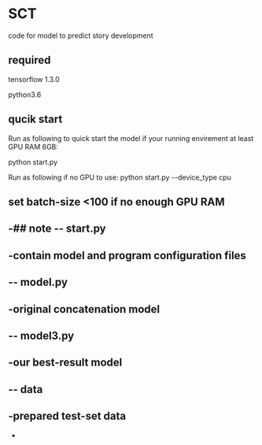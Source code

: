 # SCT
code for model to predict story development
## required 

 tensorflow 1.3.0 

 python3.6 
## qucik start
 Run as following to quick start the model if your running envirement at least GPU RAM 6GB:

python start.py

 Run as following if no GPU to use:
python start.py --device_type cpu

 set batch-size <100 if no enough GPU RAM
-
-## note
-- start.py 
-
-contain model and program configuration files
-
-- model.py 
-
-original concatenation model
-
-- model3.py 
-
-our best-result model
-
-- data
-
-prepared test-set data
-
-
